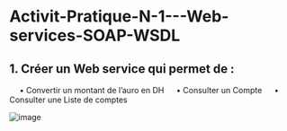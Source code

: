 # Activit-Pratique-N-1---Web-services-SOAP-WSDL

## 1. Créer un Web service qui permet de :

&ensp;&ensp; •	 Convertir un montant de l’auro en DH
&ensp;&ensp; •	 Consulter un Compte
&ensp;&ensp; •	 Consulter une Liste de comptes

![image](https://github.com/user-attachments/assets/98b38eb9-a875-4024-b77b-602282cbc396)
